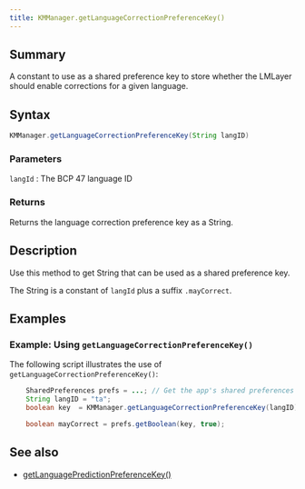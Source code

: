 ```yaml
---
title: KMManager.getLanguageCorrectionPreferenceKey()
---
```


## Summary
A constant to use as a shared preference key to store whether the LMLayer should enable corrections for a given language.

## Syntax
```java
KMManager.getLanguageCorrectionPreferenceKey(String langID)
```

### Parameters

`langId`
: The BCP 47 language ID

### Returns
Returns the language correction preference key as a String.

## Description
Use this method to get String that can be used as a shared preference key.

The String is a constant of `langId` plus a suffix `.mayCorrect`.

## Examples

### Example: Using `getLanguageCorrectionPreferenceKey()`
The following script illustrates the use of `getLanguageCorrectionPreferenceKey()`:

```java
    SharedPreferences prefs = ...; // Get the app's shared preferences
    String langID = "ta";    
    boolean key  = KMManager.getLanguageCorrectionPreferenceKey(langID);

    boolean mayCorrect = prefs.getBoolean(key, true);
```

## See also
* [getLanguagePredictionPreferenceKey()](getLanguagePredictionPreferenceKey)
